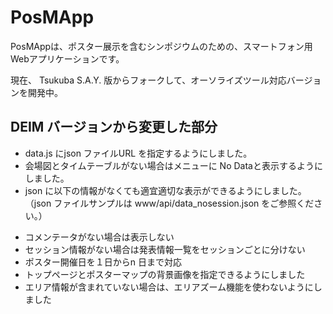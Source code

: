 PosMApp
=======
PosMAppは、ポスター展示を含むシンポジウムのための、スマートフォン用Webアプリケーションです。  

現在、 Tsukuba S.A.Y. 版からフォークして、オーソライズツール対応バージョンを開発中。

## DEIM バージョンから変更した部分

* data.js にjson ファイルURL を指定するようにしました。
* 会場図とタイムテーブルがない場合はメニューに No Dataと表示するようにしました。
* json に以下の情報がなくても適宜適切な表示ができるようにしました。（json ファイルサンプルは www/api/data_nosession.json をご参照ください。）
 - コメンテータがない場合は表示しない
 - セッション情報がない場合は発表情報一覧をセッションごとに分けない
 - ポスター開催日を１日からn 日まで対応
 - トップページとポスターマップの背景画像を指定できるようにしました
 - エリア情報が含まれていない場合は、エリアズーム機能を使わないようにしました